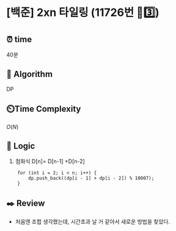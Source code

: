 # [백준] 2xn 타일링 (11726번 🩶3️⃣)

## ⏰  **time**

40분

## :pushpin: **Algorithm**

DP

## ⏲️**Time Complexity**

$O(N)$

## :round_pushpin: **Logic**
1. 점화식
D[n]= D[n-1] +D[n-2]
```
	for (int i = 2; i < n; i++) {
		dp.push_back((dp[i - 1] + dp[i - 2]) % 10007);
	}
```

## :black_nib: **Review**
- 처음엔 조합 생각했는데, 시간초과 날 거 같아서 새로운 방법을 찾았다.
